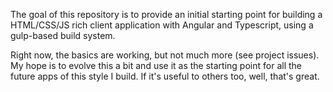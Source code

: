The goal of this repository is to provide an initial starting point for building a HTML/CSS/JS rich client application with Angular and Typescript, using a gulp-based build system.

Right now, the basics are working, but not much more (see project issues).  My hope is to evolve this a bit and use it as the starting point for all the future apps of this style I build.  If it's useful to others too, well, that's great.
